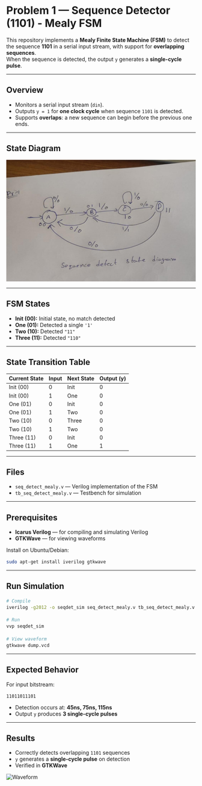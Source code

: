 # Problem 1 — Sequence Detector (1101) - Mealy FSM

This repository implements a **Mealy Finite State Machine (FSM)** to detect the sequence **1101** in a serial input stream, with support for **overlapping sequences**.  
When the sequence is detected, the output `y` generates a **single-cycle pulse**.

---

## Overview
- Monitors a serial input stream (`din`).  
- Outputs `y = 1` for **one clock cycle** when sequence `1101` is detected.  
- Supports **overlaps**: a new sequence can begin before the previous one ends.  

---

## State Diagram
![FSM Diagram](fsm.jpg)

---

## FSM States
- **Init (00):** Initial state, no match detected  
- **One (01):** Detected a single `'1'`  
- **Two (10):** Detected `"11"`  
- **Three (11):** Detected `"110"`  

---

## State Transition Table

| Current State | Input | Next State | Output (y) |
|---------------|-------|------------|------------|
| Init (00)     | 0     | Init       | 0 |
| Init (00)     | 1     | One        | 0 |
| One (01)      | 0     | Init       | 0 |
| One (01)      | 1     | Two        | 0 |
| Two (10)      | 0     | Three      | 0 |
| Two (10)      | 1     | Two        | 0 |
| Three (11)    | 0     | Init       | 0 |
| Three (11)    | 1     | One        | 1 |

---

## Files
- `seq_detect_mealy.v` — Verilog implementation of the FSM  
- `tb_seq_detect_mealy.v` — Testbench for simulation  

---

## Prerequisites
- **Icarus Verilog** — for compiling and simulating Verilog  
- **GTKWave** — for viewing waveforms  

Install on Ubuntu/Debian:
```bash
sudo apt-get install iverilog gtkwave
````

---

## Run Simulation

```bash
# Compile
iverilog -g2012 -o seqdet_sim seq_detect_mealy.v tb_seq_detect_mealy.v

# Run
vvp seqdet_sim

# View waveform
gtkwave dump.vcd
```

---

## Expected Behavior

For input bitstream:

```
11011011101
```

* Detection occurs at: **45ns, 75ns, 115ns**
* Output `y` produces **3 single-cycle pulses**

---

## Results

* Correctly detects overlapping `1101` sequences
* `y` generates a **single-cycle pulse** on detection
* Verified in **GTKWave**

![Waveform](waves/waves.jpg)

